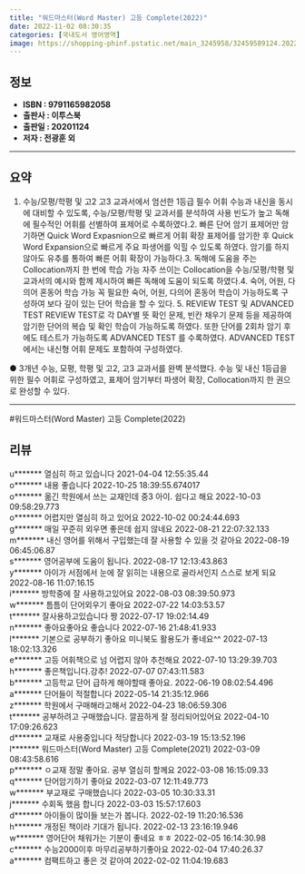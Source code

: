 ```yaml
---
title: "워드마스터(Word Master) 고등 Complete(2022)"
date: 2022-11-02 08:30:35
categories: [국내도서 영어영역]
image: https://shopping-phinf.pstatic.net/main_3245958/32459589124.20220527023027.jpg
---
```


## **정보**

- **ISBN : 9791165982058**
- **출판사 : 이투스북**
- **출판일 : 20201124**
- **저자 : 전광훈 외**

------



## **요약**

1. 수능/모평/학평 및 고2  고3 교과서에서 엄선한 1등급 필수 어휘 수능과 내신을 동시에 대비할 수 있도록, 수능/모평/학평 및 교과서를 분석하여 사용 빈도가 높고 독해에 필수적인 어휘를 선별하여 표제어로 수록하였다.2. 빠른 단어 암기 표제어만 암기하면 Quick Word Expasnion으로 빠르게 어휘 확장 표제어를 암기한 후 Quick Word Expansion으로 빠르게 주요 파생어를 익힐 수 있도록 하였다. 암기를 하지 않아도 유추를 통하여 빠른 어휘 확장이 가능하다.3. 독해에 도움을 주는 Collocation까지 한 번에 학습 가능  자주 쓰이는 Collocation을 수능/모평/학평 및 교과서의 예시와 함께 제시하여 빠른 독해에 도움이 되도록 하였다.4. 숙어, 어원, 다의어  혼동어 학습 가능 꼭 필요한 숙어, 어원, 다의어  혼동어 학습이 가능하도록 구성하여 보다 깊이 있는 단어 학습을 할 수 있다. 5. REVIEW TEST 및  ADVANCED TEST  REVIEW TEST로 각 DAY별 뜻 확인 문제, 빈칸 채우기 문제 등을 제공하여 암기한 단어의 복습 및 확인 학습이 가능하도록 하였다.  또한  단어를 2회차 암기 후에도 테스트가 가능하도록 ADVANCED TEST 를 수록하였다. ADVANCED TEST에서는 내신형 어휘 문제도 포함하여 구성하였다.

● 3개년 수능, 모평, 학평 및 고2, 고3 교과서를 완벽 분석했다. 수능 및 내신 1등급을 위한 필수 어휘로 구성하였고, 표제어 암기부터 파생어 확장, Collocation까지 한 권으로 완성할 수 있다.



------

#워드마스터(Word Master) 고등 Complete(2022)


## **리뷰** 

  u******* 열심히 하고 있습니다 2021-04-04 12:55:35.44 <br/>  o******* 내용 좋습니다 2022-10-25 18:39:55.674017 <br/>  o******* 옮긴 학원에서 쓰는 교재인데  중3 아이. 쉽다고 해요 2022-10-03 09:58:29.773 <br/>  o******* 어렵지만 열심히 하고 있어요 2022-10-02 00:24:44.693 <br/>  g******* 매일 꾸준히 외우면 좋은데 쉽지 않네요 2022-08-21 22:07:32.133 <br/>  m******* 내신 영어를 위해서 구입했는데 잘 사용할 수 있을 것 같아요 2022-08-19 06:45:06.87 <br/>  s******* 영어공부에 도움이 됩니다. 2022-08-17 12:13:43.863 <br/>  y******* 아이가 서점에서 눈에 잘 읽히는 내용으로 골라서인지 스스로 보게 되요 2022-08-16 11:07:16.15 <br/>  i******* 방학중에 잘 사용하고있어요 2022-08-03 08:39:50.973 <br/>  w******* 틈틈이 단어외우기 좋아요 2022-07-22 14:03:53.57 <br/>  t******* 잘사용하고있습니다
짱 2022-07-17 19:02:14.49 <br/>  n******* 좋아요좋아요 좋습니다 2022-07-16 21:48:41.933 <br/>  l******* 기본으로 공부하기 좋아요 미니북도 활용도가 좋네요^^ 2022-07-13 18:02:13.326 <br/>  e******* 고등 어휘책으로 넘 어렵지 않아 추천해요 2022-07-10 13:29:39.703 <br/>  h******* 좋은책입니다.강추! 2022-07-07 07:43:11.583 <br/>  b******* 고등학교 단어 급하게 해야할때 좋아요. 2022-06-19 08:02:54.496 <br/>  a******* 단어들이 적절합니다 2022-05-14 21:35:12.966 <br/>  z******* 학원에서 구매해라고해서 2022-04-23 18:06:59.306 <br/>  t******* 공부하려고 구매했습니다.  깔끔하게 잘 정리되어있어요 2022-04-10 17:09:26.623 <br/>  d******* 교재로 사용중입니다 
적당합니다 2022-03-19 15:13:52.196 <br/>  l******* 워드마스터(Word Master) 고등 Complete(2021) 2022-03-09 08:43:58.616 <br/>  p******* ㅇ교재 정말 좋아요. 공부 열심히 할께요 2022-03-08 16:15:09.33 <br/>  q******* 단어암기하기 좋아요 2022-03-07 12:11:49.773 <br/>  w******* 부교재로 구매했습니다 2022-03-05 10:30:33.31 <br/>  j******* 수회독 했음 합니다 2022-03-03 15:57:17.603 <br/>  d******* 아이들이 많이들 보는가 봅니다. 2022-02-19 11:20:16.536 <br/>  h******* 개정된 책이라 기대가 됩니다. 2022-02-13 23:16:19.946 <br/>  w******* 영어단어 채워가는 기분이 좋네요 ㅎㅎ 2022-02-05 16:14:30.98 <br/>  c******* 수능2000이후 마무리공부하기좋아요 2022-02-04 17:40:26.37 <br/>  a******* 컴팩트하고 좋은 것 같아여 2022-02-02 11:04:19.683 <br/>